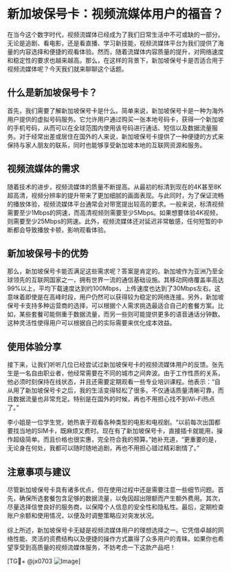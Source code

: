 # 新加坡保号卡：视频流媒体用户的福音？

在当今这个数字时代，视频流媒体已经成为了我们日常生活中不可或缺的一部分。无论是追剧、看电影，还是看直播、学习新技能，视频流媒体平台为我们提供了海量的内容选择和便捷的观看体验。然而，随着流媒体内容质量的提升，对网络速度和稳定性的要求也越来越高。那么，在这样的背景下，新加坡保号卡是否适合用于视频流媒体呢？今天我们就来聊聊这个话题。

## 什么是新加坡保号卡？

首先，我们需要了解新加坡保号卡是什么。简单来说，新加坡保号卡是一种为海外用户提供的虚拟号码服务。它允许用户通过购买一张本地号码卡，获得一个新加坡的手机号码，从而可以在全球范围内使用该号码进行通话、短信以及数据流量服务。对于经常出差或居住在国外的人来说，新加坡保号卡提供了一种便捷的方式来保持与家人朋友的联系，同时也能够享受新加坡本地的互联网资源和服务。

## 视频流媒体的需求

随着技术的进步，视频流媒体的质量不断提高。从最初的标清到现在的4K甚至8K超高清，视频分辨率的提升带来了更加细腻的画面表现。与此同时，为了保证流畅的播放体验，视频流媒体平台通常会对带宽提出较高的要求。一般来说，标清视频需要至少1Mbps的网速，而高清视频则需要至少5Mbps。如果想要体验4K视频，则需要至少25Mbps的网速。此外，视频流媒体还对延迟非常敏感，任何短暂的中断都会导致播放卡顿，影响观看体验。

## 新加坡保号卡的优势

那么，新加坡保号卡能否满足这些需求呢？答案是肯定的。新加坡作为亚洲乃至全球领先的互联网国家之一，拥有世界一流的通信基础设施。其移动网络覆盖率高达99%以上，平均下载速度达到约100Mbps，上传速度也达到了30Mbps左右。这意味着即使是在高峰时段，用户仍然可以获得较为稳定的网络连接。另外，新加坡保号卡支持多种运营商的选择，可以根据个人需求挑选最适合自己的套餐方案。比如，某些套餐可能侧重于数据流量，而另一些则可能提供更多的语音通话分钟数。这种灵活性使得用户可以根据自己的实际需要来优化成本效益。

## 使用体验分享

接下来，让我们听听几位已经尝试过新加坡保号卡的视频流媒体用户的反馈。张先生是一名自由职业者，他经常需要在不同的城市之间奔波。由于工作性质的关系，他必须时刻保持在线状态，并且还需要定期观看一些专业培训课程。他表示：“自从用了新加坡保号卡之后，我的生活变得轻松了很多。不仅通话质量清晰可靠，而且数据流量也非常充足。特别是在国外的时候，再也不用担心找不到Wi-Fi热点了。”

李小姐是一位学生党，她热衷于观看各种类型的电影和电视剧。“以前每次出国都要找当地的SIM卡，既麻烦又费时。现在有了新加坡保号卡，直接插卡就能用，操作超级简单。而且价格也很实惠，完全符合我的预算。”她补充道，“更重要的是，无论身在何处，我都可以随时随地追剧，再也不用担心错过精彩剧情了。”

## 注意事项与建议

尽管新加坡保号卡具有诸多优点，但在使用过程中还是需要注意一些细节问题。首先，确保所选套餐包含足够的数据流量，以免因超出限额而产生额外费用。其次，尽量选择信誉良好的服务商，以保障个人信息的安全性和隐私性。最后，定期检查账户余额和使用情况，以便及时调整策略应对突发状况。

综上所述，新加坡保号卡无疑是视频流媒体用户的理想选择之一。它凭借卓越的网络性能、灵活的资费结构以及便捷的操作方式赢得了众多用户的青睐。如果你也希望享受到高质量的视频流媒体服务，不妨考虑一下这款产品吧！

[TG💪+ @jx0703 ![Image](https://github.com/user-attachments/assets/dbca1d08-cadb-493c-b0ec-ad6f7a83f270)]